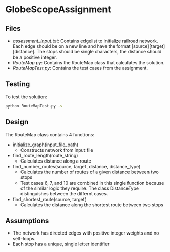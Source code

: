# GlobeScopeAssignment
## Files
- *assessment_input.txt*: Contains edgelist to initialize railroad network. Each edge should be on a new line and have the format [source][target][distance]. The stops should be single characters, the distance should be a positive integer.
- *RouteMap.py*: Contains the RouteMap class that calculates the solution.
- *RouteMapTest.py*: Contains the test cases from the assignment.

## Testing
To test the solution:
```sh
python RouteMapTest.py -v
```

## Design
The RouteMap class contains 4 functions:
- initialize_graph(input_file_path)
  - Constructs network from input file
- find_route_length(route_string)
  - Calculates distance along a route
- find_number_routes(source, target, distance, distance_type)
  - Calculates the number of routes of a given distance between two stops
  - Test cases 6, 7, and 10 are combined in this single function because of the similar logic they require. The class DistanceType distinguishes between the differnt cases.
- find_shortest_route(source, target)
  - Calculates the distance along the shortest route between two stops

## Assumptions
- The network has directed edges with positive integer weights and no self-loops.
- Each stop has a unique, single letter identifier

